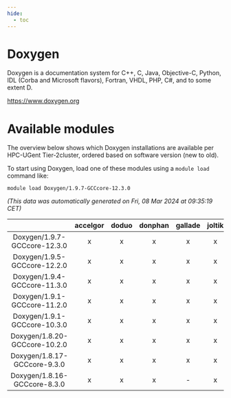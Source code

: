 ```yaml
---
hide:
  - toc
---
```


Doxygen
=======


Doxygen is a documentation system for C++, C, Java, Objective-C, Python, IDL (Corba and Microsoft flavors), Fortran, VHDL, PHP, C#, and to some extent D.

https://www.doxygen.org
# Available modules


The overview below shows which Doxygen installations are available per HPC-UGent Tier-2cluster, ordered based on software version (new to old).

To start using Doxygen, load one of these modules using a `module load` command like:

```shell
module load Doxygen/1.9.7-GCCcore-12.3.0
```

*(This data was automatically generated on Fri, 08 Mar 2024 at 09:35:19 CET)*  

| |accelgor|doduo|donphan|gallade|joltik|skitty|
| :---: | :---: | :---: | :---: | :---: | :---: | :---: |
|Doxygen/1.9.7-GCCcore-12.3.0|x|x|x|x|x|x|
|Doxygen/1.9.5-GCCcore-12.2.0|x|x|x|x|x|x|
|Doxygen/1.9.4-GCCcore-11.3.0|x|x|x|x|x|x|
|Doxygen/1.9.1-GCCcore-11.2.0|x|x|x|x|x|x|
|Doxygen/1.9.1-GCCcore-10.3.0|x|x|x|x|x|x|
|Doxygen/1.8.20-GCCcore-10.2.0|x|x|x|x|x|x|
|Doxygen/1.8.17-GCCcore-9.3.0|x|x|x|x|x|x|
|Doxygen/1.8.16-GCCcore-8.3.0|x|x|x|-|x|x|

